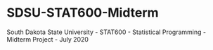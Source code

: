 # SDSU-STAT600-Midterm
South Dakota State University - STAT600 - Statistical Programming - Midterm Project - July 2020
